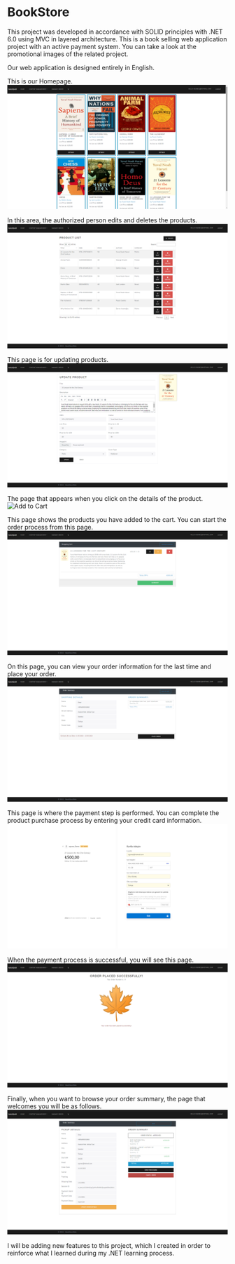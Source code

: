 # BookStore

This project was developed in accordance with SOLID principles with .NET 6.0 using MVC in layered architecture. This is a book selling web application project with an active payment system. You can take a look at the promotional images of the related project.

Our web application is designed entirely in English.

This is our Homepage.
![BookStore Homepage](https://github.com/mohamedessamanwar/BookStore/blob/main/BookStore/wwwroot/siteScreen/homepage.png)

In this area, the authorized person edits and deletes the products.
![Product List](https://github.com/mohamedessamanwar/BookStore/blob/main/BookStore/wwwroot/siteScreen//productlist.png)

This page is for updating products.
![Update Product](https://github.com/mohamedessamanwar/BookStore/blob/main/BookStore/wwwroot/siteScreen//update_product.png)

The page that appears when you click on the details of the product.
![Add to Cart](siteScreen/add_to_cart.png)

This page shows the products you have added to the cart. You can start the order process from this page.
![Shopping Cart](https://github.com/mohamedessamanwar/BookStore/blob/main/BookStore/wwwroot/siteScreen//shopping_cart.png)

On this page, you can view your order information for the last time and place your order.
![Place Order](https://github.com/mohamedessamanwar/BookStore/blob/main/BookStore/wwwroot/siteScreen//place_order.png)

This page is where the payment step is performed. You can complete the product purchase process by entering your credit card information.
![Payment](https://github.com/mohamedessamanwar/BookStore/blob/main/BookStore/wwwroot/siteScreen//payment.png)

When the payment process is successful, you will see this page.
![Order Result](https://github.com/mohamedessamanwar/BookStore/blob/main/BookStore/wwwroot/siteScreen//order_result.png)

Finally, when you want to browse your order summary, the page that welcomes you will be as follows.
![Order Summary](https://github.com/mohamedessamanwar/BookStore/blob/main/BookStore/wwwroot/siteScreen//order_summary.png)

I will be adding new features to this project, which I created in order to reinforce what I learned during my .NET learning process.
